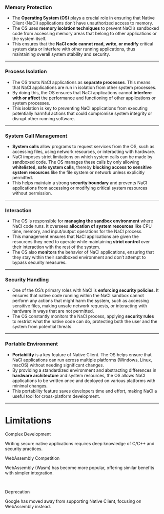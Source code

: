 

### **Memory Protection**
- The **Operating System (OS)** plays a crucial role in ensuring that Native Client (NaCl) applications don’t have unauthorized access to memory. 
- The OS uses **memory isolation techniques** to prevent NaCl’s sandboxed code from accessing memory areas that belong to other applications or the system itself.
- This ensures that the **NaCl code cannot read, write, or modify** critical system data or interfere with other running applications, thus maintaining overall system stability and security.

---

### **Process Isolation**
- The OS treats NaCl applications as **separate processes**. This means that NaCl applications are run in isolation from other system processes.
- By doing this, the OS ensures that NaCl applications cannot **interfere with or affect** the performance and functioning of other applications or system processes.
- This isolation is key to preventing NaCl applications from executing potentially harmful actions that could compromise system integrity or disrupt other running software.

---

### **System Call Management**
- **System calls** allow programs to request services from the OS, such as accessing files, using network resources, or interacting with hardware.
- NaCl imposes strict limitations on which system calls can be made by sandboxed code. The OS manages these calls by only allowing **whitelisted, safe system calls**, thereby **blocking access to sensitive system resources** like the file system or network unless explicitly permitted.
- This helps maintain a strong **security boundary** and prevents NaCl applications from accessing or modifying critical system resources without permission.

---

### **Interaction**
- The OS is responsible for **managing the sandbox environment** where NaCl code runs. It oversees **allocation of system resources** like CPU time, memory, and input/output operations for the NaCl process.
- This management ensures that NaCl applications are given the resources they need to operate while maintaining **strict control** over their interaction with the rest of the system.
- The OS also **monitors** the behavior of NaCl applications, ensuring that they stay within their sandboxed environment and don’t attempt to bypass security measures.

---

### **Security Handling**
- One of the OS’s primary roles with NaCl is **enforcing security policies**. It ensures that native code running within the NaCl sandbox cannot perform any actions that might harm the system, such as accessing sensitive files, making unsafe network requests, or interacting with hardware in ways that are not permitted.
- The OS constantly monitors the NaCl process, applying **security rules** to restrict what the native code can do, protecting both the user and the system from potential threats.

---

### **Portable Environment**
- **Portability** is a key feature of Native Client. The OS helps ensure that NaCl applications can run across multiple platforms (Windows, Linux, macOS) without needing significant changes.
- By providing a standardized environment and abstracting differences in **hardware architecture** and system resources, the OS allows NaCl applications to be written once and deployed on various platforms with minimal changes.
- This portability feature saves developers time and effort, making NaCl a useful tool for cross-platform development.

---

# Limitations

Complex Development​

Writing secure native applications requires deep knowledge of C/C++ and security practices.​
​

WebAssembly Competition​

WebAssembly (Wasm) has become more popular, offering similar benefits with simpler integration.​

​

Deprecation​

Google has moved away from supporting Native Client, focusing on WebAssembly instead.​

​
